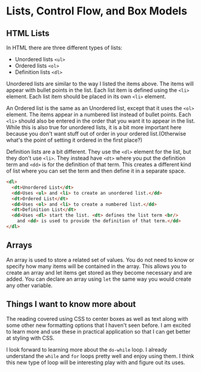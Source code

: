 # **Lists, Control Flow, and Box Models**

## **HTML Lists**

In HTML there are three different types of lists:

- Unordered lists `<ul>`
- Ordered lists `<ol>`
- Definition lists `<dl>`

Unordered lists are similar to the way I listed the items above. The items will appear with bullet points in the list. Each list item is defined using the `<li>` element. Each list item should be placed in its own `<li>` element.

An Ordered list is the same as an Unordered list, except that it uses the `<ol>` element. The items appear in a numbered list instead of bullet points. Each `<li>` should also be entered in the order that you want it to appear in the list. While this is also true for unordered lists, it is a bit more important here because you don't want stuff out of order in your ordered list.(Otherwise what's the point of setting it ordered in the first place?)

Definition lists are a bit different. They use the `<dl>` element for the list, but they don't use `<li>`. They instead have `<dt>` where you put the definition term and `<dd>` is for the definition of that term. This creates a different kind of list where you can set the term and then define it in a separate space.

```HTML
<dl>
  <dt>Unordered List</dt>
  <dd>Uses <ul> and <li> to create an unordered list.</dd>
  <dt>Ordered List</dt>
  <dd>Uses <ol> and <li> to create a numbered list.</dd>
  <dt>Definition List</dt>
  <dd>Uses <dl> start the list. <dt> defines the list term <br/>
    and <dd> is used to provide the definition of that term.</dd>
</dl>
```

## **Arrays**

An array is used to store a related set of values. You do not need to know or specify how many items will be contained in the array. This allows you to create an array and let items get stored as they become necessary and are added. You can declare an array using `let` the same way you would create any other variable.



## **Things I want to know more about**

The reading covered using CSS to center boxes as well as text along with some other new formatting options that I haven't seen before. I am excited to learn more and use these in practical application so that I can get better at styling with CSS.

I look forward to learning more about the `do-while` loop. I already understand the `while` and `for` loops pretty well and enjoy using them. I think this new type of loop will be interesting play with and figure out its uses.
